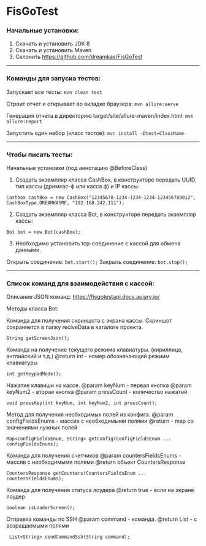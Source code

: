 # FisGoTest

### Начальные установки: 

1. Скачать и установить JDK 8
2. Скачать и установить Maven 
3. Склонить https://github.com/dreamkas/FisGoTest

---

### Команды для запуска тестов: ###
Запускает все тесты:
`mvn clean test` 

Cтроит отчет и открывает во вкладке браузера:
`mvn allure:serve` 

Генерация отчета в директорию target/site/allure-maven/index.html:
`mvn allure:report`

Запустить один набор (класс тестов):
`mvn install -Dtest=ClassName`

---

### Чтобы писать тесты: 

Начальные установки (под аннотацию @BeforeClass)
1. Создать экземпляр класса CashBox, в конструкторе передать UUID, тип кассы (дримкас-ф или касса ф) и IP кассы:

`Cashbox cashBox = new CashBox("12345678-1234-1234-1234-123456789012", CashBoxType.DREAMKASRF, "192.168.242.111");`

2. Создать экземпляр класса Bot, в конструкторе передать экземпляр кассы:

`Bot bot = new Bot(cashBox);`

3. Необходимо установить tcp-соединение с кассой для обмена данными. 

Открыть соединение:
`bot.start();`
Закрыть соединение:
`bot.stop();`

---

### Список команд для взаимодействия с кассой: ###

Описание JSON команд:
https://fisgotestapi.docs.apiary.io/

Методы класса Bot:

 Команда для получения скриншота с экрана кассы. Скриншот сохраняется в папку reciveData в каталоге проекта.
    
`String getScreenJson();`

 Команда на получение текущего режима клавиатуры. (кириллица, английский и т.д.)
 @return int - номер обозначающий режиим клавиатуры
  
`int getKeypadMode();`

 Нажатие клавиши на кассе.
      @param keyNum - первая кнопка
      @param keyNum2 - вторая кнопка
      @param pressCount - количество нажатий
     
`void pressKey(int keyNum, int keyNum2, int pressCount);`

 Метод для получения необходимых полей из конфига.
      @param configFieldsEnums - массив с необходимыми полями
      @return - map со значениями нужных полей
   
`Map<ConfigFieldsEnum, String> getConfig(ConfigFieldsEnum ... configFieldsEnums);`

Команда для получения счетчиков
 @param countersFieldsEnums - массив с необходимыми полями
@return объект CountersResponse

`CountersResponse getCounters(CountersFieldsEnum ... countersFieldsEnums);`

Команда для получения статуса лоудера
   @return true - если на экране лоудер

 `boolean isLoaderScreen();`

   Отправка команды по SSH
    @param command - команда.
   @return List<String> - с возращаемыми полями
  
   ` List<String> sendCommandSsh(String command);`
